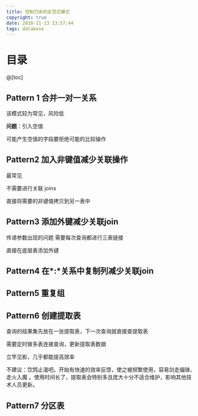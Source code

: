 ```yaml
---
title: 控制冗余的反范式模式
copyright: true
date: 2018-11-13 13:57:44
tags: database
---
```


# 目录

@[toc]



## Pattern 1 合并一对一关系

该模式较为常见，风险低

**问题**：引入空值

可能产生空值的字段要拒绝可能的比较操作



##  Pattern2 加入非键值减少关联操作

最常见

不需要进行关联 joins

直接将需要的非键值拷贝到另一表中



## Pattern3 添加外键减少关联join

传递参数出现的问题 需要每次查询都进行三表链接

直接在底层表添加外键



## Pattern4 在*:*关系中复制列减少关联join





## Pattern5 重复组





## Pattern6 创建提取表

查询的结果集先放在一张提取表，下一次查询就直接查提取表

需要定时做多表连接查询，更新提取表数据

立竿见影，几乎都能提高效率



不建议：饮鸩止渴吧。开始有快速的效率反馈，使之被频繁使用，容易剑走偏锋、走火入魔 。使用时间长了，提取表会特别多且庞大十分不适合维护，影响其他技术人员更新。



## Pattern7 分区表


